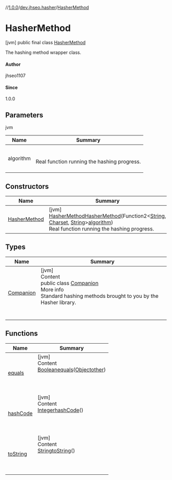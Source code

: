//[1.0.0](../../index.md)/[dev.jhseo.hasher](../index.md)/[HasherMethod](index.md)



# HasherMethod  
 [jvm] public final class [HasherMethod](index.md)

The hashing method wrapper class.



#### Author  


jhseo1107



#### Since  


1.0.0

   


## Parameters  
  
jvm  
  
|  Name|  Summary| 
|---|---|
| <a name="dev.jhseo.hasher/HasherMethod///PointingToDeclaration/"></a>algorithm| <a name="dev.jhseo.hasher/HasherMethod///PointingToDeclaration/"></a><br><br>Real function running the hashing progress.<br><br>
  


## Constructors  
  
|  Name|  Summary| 
|---|---|
| <a name="dev.jhseo.hasher/HasherMethod/HasherMethod/#kotlin.Function2[kotlin.String,java.nio.charset.Charset,kotlin.String]/PointingToDeclaration/"></a>[HasherMethod](-hasher-method.md)| <a name="dev.jhseo.hasher/HasherMethod/HasherMethod/#kotlin.Function2[kotlin.String,java.nio.charset.Charset,kotlin.String]/PointingToDeclaration/"></a> [jvm] [HasherMethod](index.md)[HasherMethod](-hasher-method.md)(Function2<[String](https://docs.oracle.com/javase/8/docs/api/java/lang/String.html), [Charset](https://docs.oracle.com/javase/8/docs/api/java/nio/charset/Charset.html), [String](https://docs.oracle.com/javase/8/docs/api/java/lang/String.html)>[algorithm](-hasher-method.md))  <br>Real function running the hashing progress.   <br>


## Types  
  
|  Name|  Summary| 
|---|---|
| <a name="dev.jhseo.hasher/HasherMethod.Companion///PointingToDeclaration/"></a>[Companion](-companion/index.md)| <a name="dev.jhseo.hasher/HasherMethod.Companion///PointingToDeclaration/"></a>[jvm]  <br>Content  <br>public class [Companion](-companion/index.md)  <br>More info  <br>Standard hashing methods brought to you by the Hasher library.  <br><br><br>


## Functions  
  
|  Name|  Summary| 
|---|---|
| <a name="kotlin/Any/equals/#kotlin.Any?/PointingToDeclaration/"></a>[equals](-companion/index.md#%5Bkotlin%2FAny%2Fequals%2F%23kotlin.Any%3F%2FPointingToDeclaration%2F%5D%2FFunctions%2F-455304000)| <a name="kotlin/Any/equals/#kotlin.Any?/PointingToDeclaration/"></a>[jvm]  <br>Content  <br>[Boolean](https://docs.oracle.com/javase/8/docs/api/java/lang/Boolean.html)[equals](-companion/index.md#%5Bkotlin%2FAny%2Fequals%2F%23kotlin.Any%3F%2FPointingToDeclaration%2F%5D%2FFunctions%2F-455304000)([Object](https://docs.oracle.com/javase/8/docs/api/java/lang/Object.html)[other](-companion/index.md#%5Bkotlin%2FAny%2Fequals%2F%23kotlin.Any%3F%2FPointingToDeclaration%2F%5D%2FFunctions%2F-455304000))  <br>  <br><br><br>
| <a name="kotlin/Any/hashCode/#/PointingToDeclaration/"></a>[hashCode](-companion/index.md#%5Bkotlin%2FAny%2FhashCode%2F%23%2FPointingToDeclaration%2F%5D%2FFunctions%2F-455304000)| <a name="kotlin/Any/hashCode/#/PointingToDeclaration/"></a>[jvm]  <br>Content  <br>[Integer](https://docs.oracle.com/javase/8/docs/api/java/lang/Integer.html)[hashCode](-companion/index.md#%5Bkotlin%2FAny%2FhashCode%2F%23%2FPointingToDeclaration%2F%5D%2FFunctions%2F-455304000)()  <br>  <br><br><br>
| <a name="kotlin/Any/toString/#/PointingToDeclaration/"></a>[toString](-companion/index.md#%5Bkotlin%2FAny%2FtoString%2F%23%2FPointingToDeclaration%2F%5D%2FFunctions%2F-455304000)| <a name="kotlin/Any/toString/#/PointingToDeclaration/"></a>[jvm]  <br>Content  <br>[String](https://docs.oracle.com/javase/8/docs/api/java/lang/String.html)[toString](-companion/index.md#%5Bkotlin%2FAny%2FtoString%2F%23%2FPointingToDeclaration%2F%5D%2FFunctions%2F-455304000)()  <br>  <br><br><br>

